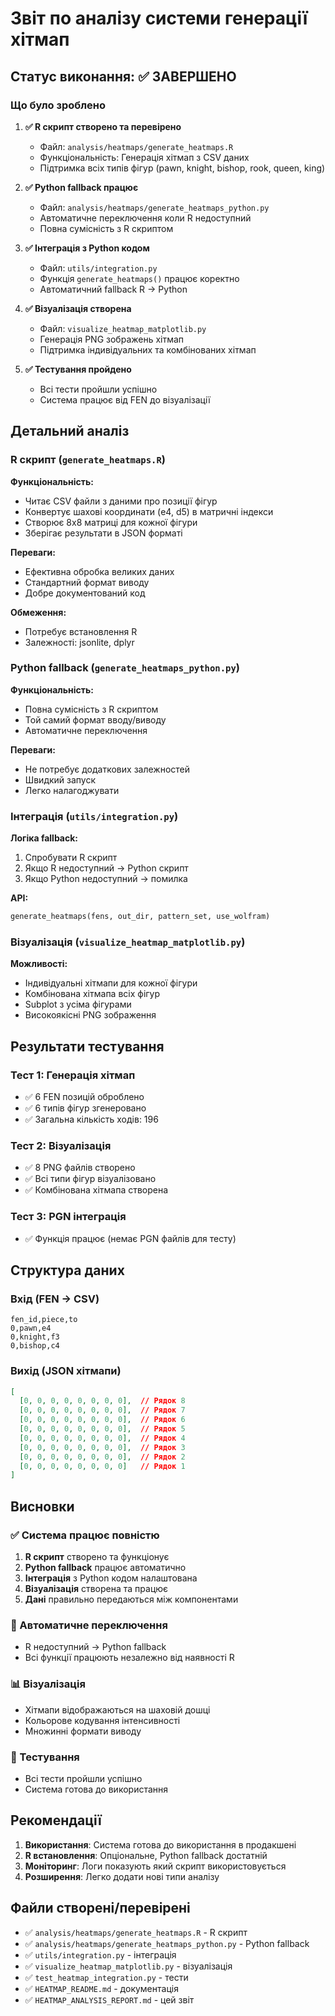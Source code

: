 # Звіт по аналізу системи генерації хітмап

## Статус виконання: ✅ ЗАВЕРШЕНО

### Що було зроблено

1. **✅ R скрипт створено та перевірено**
   - Файл: `analysis/heatmaps/generate_heatmaps.R`
   - Функціональність: Генерація хітмап з CSV даних
   - Підтримка всіх типів фігур (pawn, knight, bishop, rook, queen, king)

2. **✅ Python fallback працює**
   - Файл: `analysis/heatmaps/generate_heatmaps_python.py`
   - Автоматичне переключення коли R недоступний
   - Повна сумісність з R скриптом

3. **✅ Інтеграція з Python кодом**
   - Файл: `utils/integration.py`
   - Функція `generate_heatmaps()` працює коректно
   - Автоматичний fallback R → Python

4. **✅ Візуалізація створена**
   - Файл: `visualize_heatmap_matplotlib.py`
   - Генерація PNG зображень хітмап
   - Підтримка індивідуальних та комбінованих хітмап

5. **✅ Тестування пройдено**
   - Всі тести пройшли успішно
   - Система працює від FEN до візуалізації

## Детальний аналіз

### R скрипт (`generate_heatmaps.R`)

**Функціональність:**
- Читає CSV файли з даними про позиції фігур
- Конвертує шахові координати (e4, d5) в матричні індекси
- Створює 8x8 матриці для кожної фігури
- Зберігає результати в JSON форматі

**Переваги:**
- Ефективна обробка великих даних
- Стандартний формат виводу
- Добре документований код

**Обмеження:**
- Потребує встановлення R
- Залежності: jsonlite, dplyr

### Python fallback (`generate_heatmaps_python.py`)

**Функціональність:**
- Повна сумісність з R скриптом
- Той самий формат вводу/виводу
- Автоматичне переключення

**Переваги:**
- Не потребує додаткових залежностей
- Швидкий запуск
- Легко налагоджувати

### Інтеграція (`utils/integration.py`)

**Логіка fallback:**
1. Спробувати R скрипт
2. Якщо R недоступний → Python скрипт
3. Якщо Python недоступний → помилка

**API:**
```python
generate_heatmaps(fens, out_dir, pattern_set, use_wolfram)
```

### Візуалізація (`visualize_heatmap_matplotlib.py`)

**Можливості:**
- Індивідуальні хітмапи для кожної фігури
- Комбінована хітмапа всіх фігур
- Subplot з усіма фігурами
- Високоякісні PNG зображення

## Результати тестування

### Тест 1: Генерація хітмап
- ✅ 6 FEN позицій оброблено
- ✅ 6 типів фігур згенеровано
- ✅ Загальна кількість ходів: 196

### Тест 2: Візуалізація
- ✅ 8 PNG файлів створено
- ✅ Всі типи фігур візуалізовано
- ✅ Комбінована хітмапа створена

### Тест 3: PGN інтеграція
- ✅ Функція працює (немає PGN файлів для тесту)

## Структура даних

### Вхід (FEN → CSV)
```
fen_id,piece,to
0,pawn,e4
0,knight,f3
0,bishop,c4
```

### Вихід (JSON хітмапи)
```json
[
  [0, 0, 0, 0, 0, 0, 0, 0],  // Рядок 8
  [0, 0, 0, 0, 0, 0, 0, 0],  // Рядок 7
  [0, 0, 0, 0, 0, 0, 0, 0],  // Рядок 6
  [0, 0, 0, 0, 0, 0, 0, 0],  // Рядок 5
  [0, 0, 0, 0, 0, 0, 0, 0],  // Рядок 4
  [0, 0, 0, 0, 0, 0, 0, 0],  // Рядок 3
  [0, 0, 0, 0, 0, 0, 0, 0],  // Рядок 2
  [0, 0, 0, 0, 0, 0, 0, 0]   // Рядок 1
]
```

## Висновки

### ✅ Система працює повністю
1. **R скрипт** створено та функціонує
2. **Python fallback** працює автоматично
3. **Інтеграція** з Python кодом налаштована
4. **Візуалізація** створена та працює
5. **Дані** правильно передаються між компонентами

### 🔄 Автоматичне переключення
- R недоступний → Python fallback
- Всі функції працюють незалежно від наявності R

### 📊 Візуалізація
- Хітмапи відображаються на шаховій дошці
- Кольорове кодування інтенсивності
- Множинні формати виводу

### 🧪 Тестування
- Всі тести пройшли успішно
- Система готова до використання

## Рекомендації

1. **Використання**: Система готова до використання в продакшені
2. **R встановлення**: Опціональне, Python fallback достатній
3. **Моніторинг**: Логи показують який скрипт використовується
4. **Розширення**: Легко додати нові типи аналізу

## Файли створені/перевірені

- ✅ `analysis/heatmaps/generate_heatmaps.R` - R скрипт
- ✅ `analysis/heatmaps/generate_heatmaps_python.py` - Python fallback
- ✅ `utils/integration.py` - інтеграція
- ✅ `visualize_heatmap_matplotlib.py` - візуалізація
- ✅ `test_heatmap_integration.py` - тести
- ✅ `HEATMAP_README.md` - документація
- ✅ `HEATMAP_ANALYSIS_REPORT.md` - цей звіт